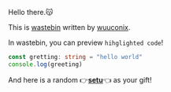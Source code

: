 Hello there.😽

This is [wastebin](https://github.com/wuuconix/wastebin) written by [wuuconix](https://github.com/wuuconix).

In wastebin, you can preview `hihglighted code`!

```ts
const gretting: string = "hello world"
console.log(greeting)
```

And here is a random 👉[**setu**](#setu)👈 as your gift!

<div id="setuArea" style="display: none; justify-content: space-between;">

<div id="animateName" style="display: none">

> And Make It Animate! 💕

+ [bounce](#bounce)
+ [flash](#flash)
+ [pulse](#pulse)
+ [rubberBand](#rubberBand)
+ [shakeX](#shakeX)
+ [shakeY](#shakeY)
+ [headShake](#headShake)
+ [swing](#swing)
+ [tada](#tada)
+ [wobble](#wobble)
+ [jello](#jello)
+ [heartBeat](#heartBeat)
+ [...](https://animate.style/)

</div>

<img id="setu" alt="setu" class="animate__animated animate__infinite" style="animation-duration: 3s;">

</div>

<script>
const setuArea = document.querySelector("#setuArea")
const setu = document.querySelector("#setu")
const animateName = document.querySelector("#animateName")
let prevHash = location.hash

if (location.hash != "") {
    setuArea.style.display = "flex"
    setu.src = getRandomSetuSrc()
    setu.classList.add(`animate__${location.hash.replace("#", "").replace("animate__", "")}`)
}

window.onhashchange = () => {
    if (location.hash == "#setu") {
        setuArea.style.display = "flex"
        setu.src = getRandomSetuSrc()
        prevHash = location.hash
        return
    }

    if (location.hash != "#") {
        setu.classList.remove(`animate__${prevHash.replace("#", "").replace("animate__", "")}`)
        setu.classList.add(`animate__${location.hash.replace("#", "").replace("animate__", "")}`)
        prevHash = location.hash
    }
}

setu.onload = () => {
    animateName.style.display = "block"
    animateName.classList.add("animate__animated")
    animateName.classList.add("animate__backInLeft")
}

setu.onerror = () => {
    setu.src = `https://api.wuuconix.link/setu?redirect&no-store&r18=${r18}&r=${Math.random()}`
}

function getRandomSetuSrc() {
    const r18 = new URLSearchParams(location.search).get("r18") ?? 0 
    const src = new URLSearchParams(location.search).get("src")
    
    if (src) {
        return src
    }

    return `https://api.wuuconix.link/setu?redirect&no-store&r18=${r18}&r=${Math.random()}`
}
</script>